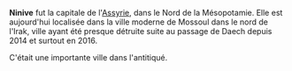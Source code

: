 **Ninive** fut la capitale de l'[Assyrie](https://fr.wikipedia.org/wiki/Assyrie "Assyrie"), dans le Nord de la Mésopotamie.
Elle est aujourd'hui localisée dans la ville moderne de Mossoul dans le nord de l'Irak, ville ayant été presque détruite suite au passage de Daech depuis 2014 et surtout en 2016.

C'était une importante ville dans l'antitiqué.